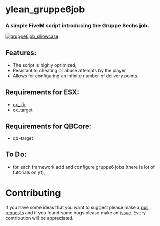 # ylean_gruppe6job
### A simple FiveM script introducing the Gruppe Sechs job.
[![gruppe6job_showcase](https://i.imgur.com/DL3HkNR.png)](https://youtu.be/bdy0TrZTrHw)

## Features:
* The script is highly optimized,
* Resistant to cheating or abuse attempts by the player,
* Allows for configuring an infinite number of delivery points.

## Requirements for ESX:
* [ox_lib](https://github.com/overextended/ox_lib),
* ox_target

## Requirements for QBCore:
* qb-target
  
## To Do:
* for each framework add and configure gruppe6 jobs (there is lot of tutorials on yt),

# Contributing
If you have some ideas that you want to suggest please make a [pull requests](https://github.com/yunglean4171/ylean_gruppe6job/pulls) and if you found some bugs please make an [issue](https://github.com/yunglean4171/ylean_gruppe6job/issues). Every contribution will be appreciated.
